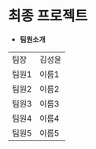 # 최종 프로젝트
- **팀원소개**
<table>
  <tr>
    <td>팀장</td>
    <td>김성윤</td>   
  </tr>
  <tr>
    <td>팀원1</td>
    <td>이름1</td>
  </tr>
  <tr>
    <td>팀원2</td>
    <td>이름2</td>
  </tr>
  <tr>
    <td>팀원3</td>
    <td>이름3</td>
  </tr>
  <tr>
    <td>팀원4</td>
    <td>이름4</td>
  </tr>
  <tr>
    <td>팀원5</td>
    <td>이름5</td>
  </tr>
</table>


